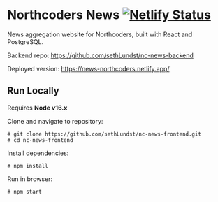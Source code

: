 # Northcoders News    [![Netlify Status](https://api.netlify.com/api/v1/badges/c9046b8e-7e0c-495f-a24a-6c25a16553c3/deploy-status)](https://app.netlify.com/sites/news-northcoders/deploys)

News aggregation website for Northcoders, built with React and PostgreSQL.

Backend repo: https://github.com/sethLundst/nc-news-backend

Deployed version: https://news-northcoders.netlify.app/

## Run Locally 

Requires **Node v16.x**

Clone and navigate to repository:  

    # git clone https://github.com/sethLundst/nc-news-frontend.git 
    # cd nc-news-frontend

Install dependencies:  

    # npm install
    
Run in browser:  

    # npm start 
